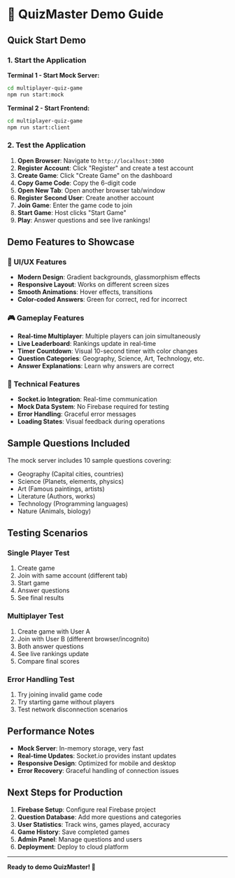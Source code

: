 # 🎯 QuizMaster Demo Guide

## Quick Start Demo

### 1. Start the Application

**Terminal 1 - Start Mock Server:**
```bash
cd multiplayer-quiz-game
npm run start:mock
```

**Terminal 2 - Start Frontend:**
```bash
cd multiplayer-quiz-game
npm run start:client
```

### 2. Test the Application

1. **Open Browser**: Navigate to `http://localhost:3000`
2. **Register Account**: Click "Register" and create a test account
3. **Create Game**: Click "Create Game" on the dashboard
4. **Copy Game Code**: Copy the 6-digit code
5. **Open New Tab**: Open another browser tab/window
6. **Register Second User**: Create another account
7. **Join Game**: Enter the game code to join
8. **Start Game**: Host clicks "Start Game"
9. **Play**: Answer questions and see live rankings!

## Demo Features to Showcase

### 🎨 UI/UX Features
- **Modern Design**: Gradient backgrounds, glassmorphism effects
- **Responsive Layout**: Works on different screen sizes
- **Smooth Animations**: Hover effects, transitions
- **Color-coded Answers**: Green for correct, red for incorrect

### 🎮 Gameplay Features
- **Real-time Multiplayer**: Multiple players can join simultaneously
- **Live Leaderboard**: Rankings update in real-time
- **Timer Countdown**: Visual 10-second timer with color changes
- **Question Categories**: Geography, Science, Art, Technology, etc.
- **Answer Explanations**: Learn why answers are correct

### 🔧 Technical Features
- **Socket.io Integration**: Real-time communication
- **Mock Data System**: No Firebase required for testing
- **Error Handling**: Graceful error messages
- **Loading States**: Visual feedback during operations

## Sample Questions Included

The mock server includes 10 sample questions covering:
- Geography (Capital cities, countries)
- Science (Planets, elements, physics)
- Art (Famous paintings, artists)
- Literature (Authors, works)
- Technology (Programming languages)
- Nature (Animals, biology)

## Testing Scenarios

### Single Player Test
1. Create game
2. Join with same account (different tab)
3. Start game
4. Answer questions
5. See final results

### Multiplayer Test
1. Create game with User A
2. Join with User B (different browser/incognito)
3. Both answer questions
4. See live rankings update
5. Compare final scores

### Error Handling Test
1. Try joining invalid game code
2. Try starting game without players
3. Test network disconnection scenarios

## Performance Notes

- **Mock Server**: In-memory storage, very fast
- **Real-time Updates**: Socket.io provides instant updates
- **Responsive Design**: Optimized for mobile and desktop
- **Error Recovery**: Graceful handling of connection issues

## Next Steps for Production

1. **Firebase Setup**: Configure real Firebase project
2. **Question Database**: Add more questions and categories
3. **User Statistics**: Track wins, games played, accuracy
4. **Game History**: Save completed games
5. **Admin Panel**: Manage questions and users
6. **Deployment**: Deploy to cloud platform

---

**Ready to demo QuizMaster! 🚀**

